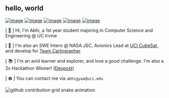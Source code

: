 ## hello, world

[![image](https://img.shields.io/badge/website-000000?style=for-the-badge&logo=About.me&logoColor=white)](https://abhiarya.net) [![image](https://img.shields.io/badge/LinkedIn-0077B5?style=for-the-badge&logo=linkedin&logoColor=white)](https://www.linkedin.com/in/abhiaarya/) [![image](https://img.shields.io/badge/Gmail-D14836?style=for-the-badge&logo=gmail&logoColor=white)](mailto:abhigyaa@uci.edu) [![image](https://img.shields.io/badge/GitHub-363636?style=for-the-badge&logo=github&logoColor=white)](https://github.com/abhi-arya1) [![image](https://img.shields.io/badge/Devpost-123499?style=for-the-badge&logo=devpost&logoColor=white)](https://devpost.com/abhi-arya1)

[ :wave: ] Hi, I'm Abhi, a 1st year student majoring in Computer Science and Engineering @ UC Irvine

[ :rocket: ] I'm also an SWE Intern @ NASA JSC, Avionics Lead at [UCI CubeSat](https://projects.eng.uci.edu/projects/2023-2024/uci-cubesat), and develop for [Team Cartographer](https://github.com/team-cartographer)

[ :books: ] I'm an avid learner and explorer, and love a good challenge. I'm also a 2x Hackathon Winner! ([Devpost](https://devpost.com/software/zotconnect-g6jhme))

[ :phone: ] You can contact me via `abhigyaa@uci.edu`

<picture>
  <source media="(prefers-color-scheme: dark)" srcset="https://raw.githubusercontent.com/abhi-arya1/abhi-arya1/output/github-contribution-grid-snake-dark.svg">
  <source media="(prefers-color-scheme: light)" srcset="https://raw.githubusercontent.com/abhi-arya1/abhi-arya1/output/github-contribution-grid-snake.svg">
  <img alt="github contribution grid snake animation" src="https://raw.githubusercontent.com/sabhi-arya1/abhi-arya1/output/github-contribution-grid-snake.svg">
</picture>
